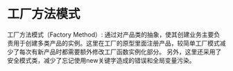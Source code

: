 # 工厂方法模式

工厂方法模式（Factory Method）: 通过对产品类的抽象，使其创建业务主要负责用于创建多类产品的实例。这里在工厂的原型里面注册产品，较简单工厂模式减少了每次有新产品时都需要额外修改工厂函数实例化部分。
另外，这里还采用了安全模式类，减少了忘记使用new关键字造成的错误和全局变量污染。
